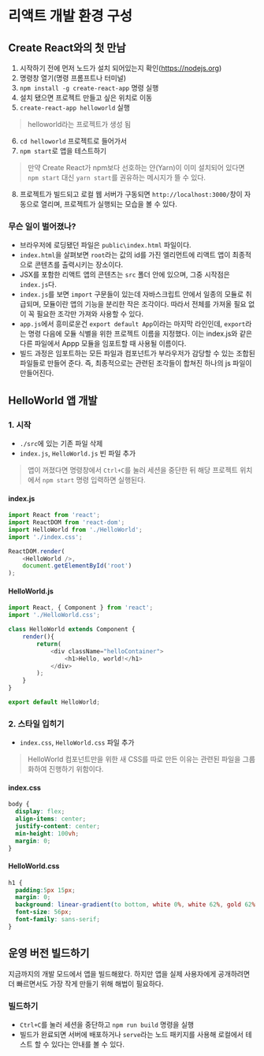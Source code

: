 # 리액트 개발 환경 구성

## Create React와의 첫 만남
1. 시작하기 전에 먼저 노드가 설치 되어있는지 확인(https://nodejs.org)
2. 명령창 열기(명령 프롬프트나 터미널)
3. ```npm install -g create-react-app``` 명령 실행
4. 설치 됐으면 프로젝트 만들고 싶은 위치로 이동
5. ```create-react-app helloworld``` 실행
> helloworld라는 프로젝트가 생성 됨
6. ```cd helloworld``` 프로젝트로 들어가서 
7. ```npm start```로 앱을 테스트하기
> 만약 Create React가 npm보다 선호하는 얀(Yarn)이 이미 설치되어 있다면 ```npm start``` 대신 ```yarn start```를 권유하는 메시지가 뜰 수 있다.
8. 프로젝트가 빌드되고 로컬 웹 서버가 구동되면 ```http://localhost:3000/```창이 자동으로 열리며, 프로젝트가 실행되는 모습을 볼 수 있다.

### 무슨 일이 벌어졌나?
- 브라우저에 로딩됐던 파일은 ```public\index.html``` 파일이다.
- ```index.html```을 살펴보면 ```root```라는 값의 id를 가진 엘리먼트에 리액트 앱이 최종적으로 콘텐츠를 출력시키는 장소이다.
- JSX를 포함한 리액트 앱의 콘텐츠는 ```src``` 폴더 안에 있으며, 그중 시작점은 ```index.js```다.
- ```index.js```를 보면 ```import``` 구문들이 있는데 자바스크립트 안에서 일종의 모듈로 취급되며, 모듈이란 앱의 기능을 분리한 작은 조각이다. 따라서 전체를 가져올 필요 없이 꼭 필요한 조각만 가져와 사용할 수 있다.
- ```app.js```에서 흥미로운건 ```export default App```이라는 마지막 라인인데, ```export```라는 명령 다음에 모듈 식별을 위한 프로젝트 이름을 지정했다. 이는 index.js와 같은 다른 파일에서 Appp 모듈을 임포트할 때 사용될 이름이다.
- 빌드 과정은 임포트하는 모든 파일과 컴포넌트가 부라우저가 감당할 수 있는 조합된 파일들로 만들어 준다. 즉, 최종적으로는 관련된 조각들이 합쳐진 하나의 js 파일이 만들어진다.

## HelloWorld 앱 개발
### 1. 시작
- ```./src```에 있는 기존 파일 삭제
- ```index.js```, ```HelloWorld.js``` 빈 파일 추가
> 앱이 꺼졌다면 명령창에서 ```Ctrl+C```를 눌러 세션을 중단한 뒤 해당 프로젝트 위치에서 ```npm start``` 명령 입력하면 실행된다.

#### index.js
``` js
import React from 'react';
import ReactDOM from 'react-dom';
import HelloWorld from './HelloWorld';
import './index.css';

ReactDOM.render(
    <HelloWorld />,
    document.getElementById('root')
);
```

#### HelloWorld.js
``` js
import React, { Component } from 'react';
import './HelloWorld.css';

class HelloWorld extends Component {
    render(){
        return(
            <div className="helloContainer">
                <h1>Hello, world!</h1>
            </div>
        );
    }
}

export default HelloWorld;
```
### 2. 스타일 입히기
- ```index.css```, ```HelloWorld.css``` 파일 추가
> HelloWorld 컴포넌트만을 위한 새 CSS를 따로 만든 이유는 관련된 파일을 그룹화하여 진행하기 위함이다.

#### index.css
``` css
body {
  display: flex;
  align-items: center;
  justify-content: center;
  min-height: 100vh;
  margin: 0;
}
```

#### HelloWorld.css
``` css
h1 {
  padding:5px 15px;
  margin: 0;
  background: linear-gradient(to bottom, white 0%, white 62%, gold 62%, gold 100%);
  font-size: 56px;
  font-family: sans-serif;
}
```

## 운영 버전 빌드하기
지금까지의 개발 모드에서 앱을 빌드해왔다. 하지만 앱을 실제 사용자에게 공개하려면 더 빠르면서도 가장 작게 만들기 위해 해법이 필요하다.
### 빌드하기
- ```Ctrl+C```를 눌러 세션을 중단하고 ```npm run build``` 명령을 실행
- 빌드가 완료되면 서버에 배포하거나 ```serve```라는 노드 패키지를 사용해 로컬에서 테스트 할 수 있다는 안내를 볼 수 있다.


